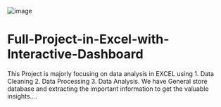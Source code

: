 ![image](https://github.com/user-attachments/assets/29ea44b3-323d-46ca-93db-5af7a809d397)


# Full-Project-in-Excel-with-Interactive-Dashboard
This Project is majorly focusing on data analysis in EXCEL using 1. Data Cleaning 2. Data Processing 3. Data Analysis. We have General store database and extracting the important information to get the valuable insights....
